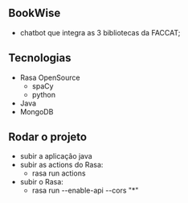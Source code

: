 ## BookWise
- chatbot que integra as 3 bibliotecas da FACCAT;
  
## Tecnologias
- Rasa OpenSource
  - spaCy
  - python
- Java
- MongoDB

## Rodar o projeto
- subir a aplicação java
- subir as actions do Rasa:
   - rasa run actions
- subir o Rasa:
   - rasa run --enable-api --cors "*"
